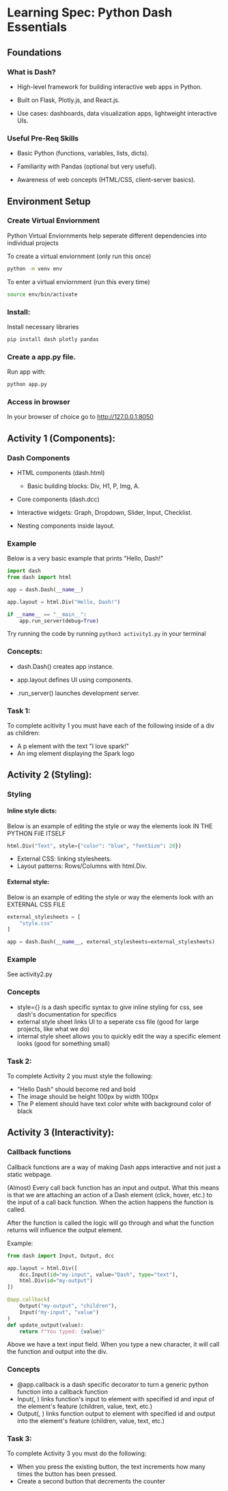 
# Learning Spec: Python Dash Essentials

## Foundations

### What is Dash?

- High-level framework for building interactive web apps in Python.

- Built on Flask, Plotly.js, and React.js.

- Use cases: dashboards, data visualization apps, lightweight interactive UIs.

### Useful Pre-Req Skills 

- Basic Python (functions, variables, lists, dicts).

- Familiarity with Pandas (optional but very useful).

- Awareness of web concepts (HTML/CSS, client-server basics).

## Environment Setup

### Create Virtual Enviornment

Python Virtual Enviornments help seperate different dependencies into individual projects

To create a virtual enviornment (only run this once)

```bash
python -m venv env
```

To enter a virtual enviornment (run this every time)

```bash
source env/bin/activate
```


### Install:

Install necessary libraries

```bash
pip install dash plotly pandas
```

### Create a app.py file.

Run app with:

```bash
python app.py
```

### Access in browser

In your browser of choice go to http://127.0.0.1:8050

## Activity 1 (Components):

### Dash Components

- HTML components (dash.html)
    - Basic building blocks: Div, H1, P, Img, A.

- Core components (dash.dcc)

- Interactive widgets: Graph, Dropdown, Slider, Input, Checklist.

- Nesting components inside layout.

### Example

Below is a very basic example that prints "Hello, Dash!"

```python
import dash
from dash import html

app = dash.Dash(__name__)

app.layout = html.Div("Hello, Dash!")

if __name__ == "__main__":
    app.run_server(debug=True)
```

Try running the code by running `python3 activity1.py` in your terminal

### Concepts:

- dash.Dash() creates app instance.

- app.layout defines UI using components.

- .run_server() launches development server.

### Task 1:

To complete acitivity 1 you must have each of the following inside of a div as children:

- A p element with the text "I love spark!"
- An img element displaying the Spark logo


## Activity 2 (Styling):

### Styling

#### Inline style dicts:

Below is an example of editing the style or way the elements look IN THE PYTHON FilE ITSELF

```python
html.Div("Text", style={"color": "blue", "fontSize": 20})
```

- External CSS: linking stylesheets.
- Layout patterns: Rows/Columns with html.Div.

#### External style:

Below is an example of editing the style or way the elements look with an EXTERNAL CSS FILE

```python
external_stylesheets = [
    "style.css"
]

app = dash.Dash(__name__, external_stylesheets=external_stylesheets)
```

### Example

See activity2.py

### Concepts

- style={} is a dash specific syntax to give inline styling for css, see dash's documentation for specifics
- external style sheet links UI to a seperate css file (good for large projects, like what we do)
- internal style sheet allows you to quickly edit the way a specific element looks (good for something small)

### Task 2:

To complete Activity 2 you must style the following:

- "Hello Dash" should become red and bold
- The image should be height 100px by width 100px
- The P element should have text color white with background color of black 



## Activity 3 (Interactivity):

### Callback functions

Callback functions are a way of making Dash apps interactive and not just a static webpage.

(Almost) Every call back function has an input and output. What this means is that we are attaching an action of a Dash element (click, hover, etc.) to the input of a call back function. When the action happens the function is called. 

After the function is called the logic will go through and what the function returns will influence the output element.

Example:

```python
from dash import Input, Output, dcc

app.layout = html.Div([
    dcc.Input(id="my-input", value="Dash", type="text"),
    html.Div(id="my-output")
])

@app.callback(
    Output("my-output", "children"),
    Input("my-input", "value")
)
def update_output(value):
    return f"You typed: {value}"
```

Above we have a text input field. When you type a new character, it will call the function and output into the div.


### Concepts

- @app.callback is a dash specific decorator to turn a generic python function into a callback function
- Input(<element-id>, <element-feature>) links function's input to element with specified id and input of the element's feature (children, value, text, etc.)
- Output(<element-id>, <element-feature>) links function output to element with specified id and output into the element's feature (children, value, text, etc.)

### Task 3:

To complete Activity 3 you must do the following:

- When you press the existing button, the text increments how many times the button has been pressed. 
- Create a second button that decrements the counter
